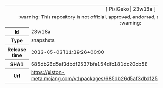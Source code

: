 <html><table>
<tr><td colspan="2" align="center"><img width="0" height="0"><br/>⌈ PixiGeko | 23w18a ⌋<br/><img width="0" height="0"></td></tr>
<tr><td colspan="2" align="center"><img width="0" height="0"><br/>
:warning: This repository is not official, approved, endorsed, associated or connected with Mojang :warning:
<br/><img width="0" height="0"></td></tr>
<tr><th>Id</th><td>23w18a</td></tr>
<tr><th>Type</th><td>snapshots</td></tr>
<tr><th>Release time</th><td>2023-05-03T11:29:26+00:00</td></tr>
<tr><th>SHA1</th><td>685db26d5af3dbdf2537bfe154dfc181dc20cb58</td></tr>
<tr><th>Url</th><td><a href="https://piston-meta.mojang.com/v1/packages/685db26d5af3dbdf2537bfe154dfc181dc20cb58/23w18a.json">https://piston-meta.mojang.com/v1/packages/685db26d5af3dbdf2537bfe154dfc181dc20cb58/23w18a.json</a></td></tr>